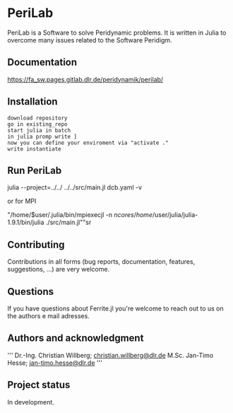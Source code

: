 <!--
SPDX-FileCopyrightText: 2023 Christian Willberg <christian.willberg@dlr.de>, Jan-Timo Hesse <jan-timo.hesse@dlr.de>

SPDX-License-Identifier: BSD-3-Clause
-->

# PeriLab
PeriLab is a Software to solve Peridynamic problems. It is written in Julia to overcome many issues related to the Software Peridigm.

## Documentation

https://fa_sw.pages.gitlab.dlr.de/peridynamik/perilab/

## Installation
```
download repository
go in existing_repo
start julia in batch
in julia promp write ]
now you can define your enviroment via "activate ."
write instantiate
```

## Run PeriLab

julia --project=../../ ../../src/main.jl dcb.yaml -v

or for MPI

 "/home/$user/.julia/bin/mpiexecjl  -n $ncores /home/$user/julia/julia-1.9.1/bin/julia ./src/main.jl""sr

## Contributing

Contributions in all forms (bug reports, documentation, features, suggestions, ...) are very
welcome. 

## Questions
If you have questions about Ferrite.jl you're welcome to reach out to us on the authors e mail adresses.
## Authors and acknowledgment
'''
Dr.-Ing. Christian Willberg; christian.willberg@dlr.de
M.Sc. Jan-Timo Hesse; jan-timo.hesse@dlr.de
'''
## Project status
In development.
